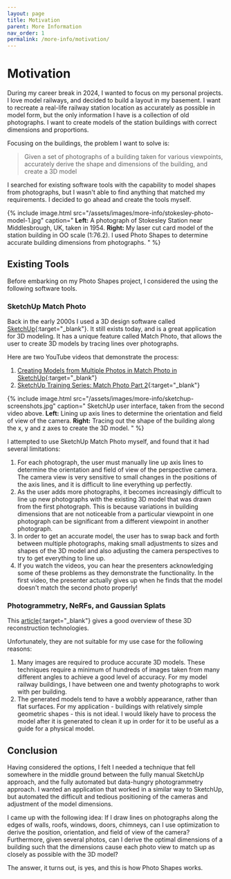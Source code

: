 ```yaml
---
layout: page
title: Motivation
parent: More Information
nav_order: 1
permalink: /more-info/motivation/
---
```


# Motivation

During my career break in 2024, I wanted to focus on my personal projects. I love model
railways, and decided to build a layout in my basement. I want to recreate
a real-life railway station location as accurately as possible in model form, but the
only information I have is a collection of old photographs. I want to create models of
the station buildings with correct dimensions and proportions.

Focusing on the buildings, the problem I want to solve is:
            
>   Given a set of photographs of a
>   building taken for various viewpoints, accurately derive the shape and dimensions of
>   the building, and create a 3D model

I searched for existing software tools with the capability to model shapes from
photographs, but I wasn't able to find anything that matched my requirements. I
decided to go ahead and create the tools myself.

{%
    include image.html
    src="/assets/images/more-info/stokesley-photo-model-1.jpg"
    caption="
        <b>Left:</b> A photograph of Stokesley Station near Middlesbrough, UK, taken in 1954.
        <b>Right:</b> My laser cut card model of the station building in OO scale (1:76.2).
        I used Photo Shapes to determine accurate building dimensions from photographs.
    "
%}

## Existing Tools

Before embarking on my Photo Shapes project, I considered the using the following software tools.

### SketchUp Match Photo

Back in the early 2000s I used a 3D design software called [SketchUp](https://www.sketchup.com/en){:target="_blank"}.
It still exists today, and is a great
application for 3D modeling. It has a unique feature called Match Photo, that allows the
user to create 3D models by tracing lines over photographs.

Here are two YouTube videos that demonstrate the process:

1. [Creating Models from Multiple Photos in Match Photo in SketchUp](https://www.youtube.com/watch?v=ogGlGiu5VBM){:target="_blank"}
1. [SketchUp Training Series: Match Photo Part 2](https://www.youtube.com/watch?v=gX4C9To9Oiw){:target="_blank"}

{%
    include image.html
    src="/assets/images/more-info/sketchup-screenshots.jpg"
    caption="
        SketchUp user interface, taken from the second video above.
        <b>Left:</b> Lining up axis lines to determine the orientation and field of view
        of the camera.
        <b>Right:</b> Tracing out the shape of the building along the x, y and z axes
        to create the 3D model.
    "
%}

I attempted to use SketchUp Match Photo myself, and found that it had several limitations:

1.  For each photograph, the user must manually line up axis lines to determine the
    orientation and field of view of the perspective camera. The camera view is very
    sensitive to small changes in the positions of the axis lines, and it is difficult
    to line everything up perfectly.
1.  As the user adds more photographs, it becomes increasingly difficult to line up new
    photographs with the existing 3D model that was drawn from the first photograph. This
    is because variations in building dimensions that are not noticeable from a particular
    viewpoint in one photograph can be significant from a different viewpoint in another
    photograph.
1.  In order to get an accurate model, the user has to swap back and forth between multiple
    photographs, making small adjustments to sizes and shapes of the 3D model and also
    adjusting the camera perspectives to try to get everything to line up.
1.  If you watch the videos, you can hear the presenters acknowledging some of these
    problems as they demonstrate the functionality. In the first video, the presenter
    actually gives up when he finds that the model doesn't match the second photo properly!


### Photogrammetry, NeRFs, and Gaussian Splats

This [article](https://www.spatial.capital/blog-posts/scene-representation){:target="_blank"}
gives a good overview of these 3D reconstruction technologies.

Unfortunately, they are not suitable for my use case for the following reasons:

1.  Many images are required to produce accurate 3D models. These techniques require
    a minimum of hundreds of images taken from many different angles to achieve a
    good level of accuracy. For my model railway buildings, I have between
    one and twenty photographs to work with per building.
1.  The generated models tend to have a wobbly appearance, rather than flat surfaces.
    For my application - buildings with relatively simple geometric shapes - this is
    not ideal. I would likely have to process the model after it is generated to
    clean it up in order for it to be useful as a guide for a physical model.


## Conclusion

Having considered the options, I felt I needed a technique that fell somewhere in the middle
ground between the fully manual SketchUp approach, and the fully automated but data-hungry
photogrammetry approach. I wanted an application that worked in a similar way to SketchUp,
but automated the difficult and tedious positioning of the cameras and adjustment
of the model dimensions.

I came up with the following idea: If I draw lines on photographs along the edges of walls,
roofs, windows, doors, chimneys, can I use optimization to derive the position, orientation,
and field of view of the camera? Furthermore, given several photos, can I derive the
optimal dimensions of a building such that the dimensions cause each photo view to match up
as closely as possible with the 3D model?

The answer, it turns out, is yes, and this is how Photo Shapes works.

